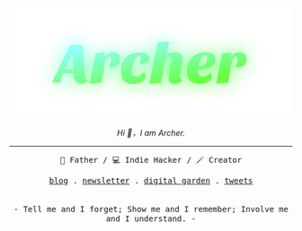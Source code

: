 <p align="center">
  <kbd>
    <a href="https://bento.me/archer"><img src="./archer-github-profile.svg" alt="Archer" /></a>
  </kbd>
  <br />
  <br />
  <em align="center">
    Hi 👋，I am Archer.
  </em>
</p>

---

<p align="center">
  <samp>
    👨 Father / 💻 Indie Hacker / 🪄 Creator
  </samp>
</p>

<p align="center">
  <samp>
    <a href="https://xiaoa.name">blog</a> .
    <a href="https://r.xiaoa.name">newsletter</a> .
    <a href="https://www.yuque.com/chiyu-heb0t">digital garden</a> .
    <a href="https://twitter.com/qddegtya">tweets</a>
  </samp>
  <br />
  <br />
  <br />
  <samp>
    - Tell me and I forget; Show me and I remember; Involve me and I understand. -
  </samp>
</p>

<br />
